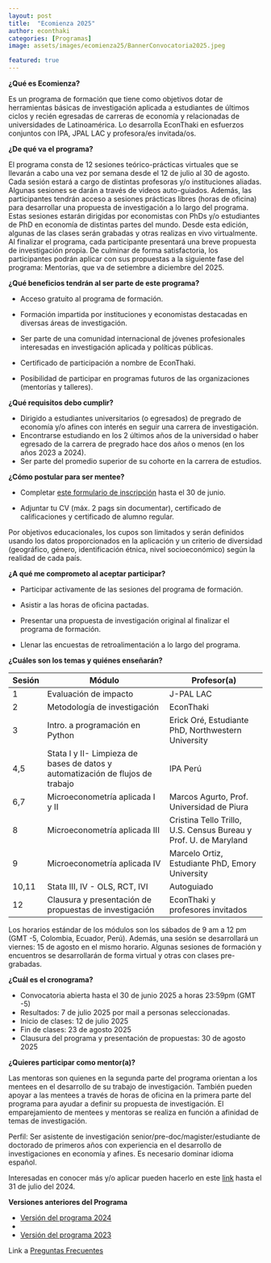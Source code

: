 ```yaml
---
layout: post
title:  "Ecomienza 2025"
author: econthaki
categories: [Programas]
image: assets/images/ecomienza25/BannerConvocatoria2025.jpeg

featured: true
---
```




**¿Qué es Ecomienza?**

Es un programa de formación que tiene como objetivos dotar de herramientas básicas de investigación aplicada a estudiantes de últimos ciclos y recién egresadas de carreras de economía y relacionadas de universidades de Latinoamérica. Lo desarrolla EconThaki en esfuerzos conjuntos con IPA, JPAL LAC y profesora/es invitada/os.

**¿De qué va el programa?**

El programa consta de 12 sesiones teórico-prácticas virtuales que se llevarán a cabo una vez por semana desde el 12 de julio al 30 de agosto. Cada sesión estará a cargo de distintas profesoras y/o instituciones aliadas. Algunas sesiones se darán a través de videos auto-guiados. Además, las participantes tendrán acceso a sesiones prácticas libres (horas de oficina) para desarrollar una propuesta de investigación a lo largo del programa. Estas sesiones estarán dirigidas por economistas con PhDs y/o estudiantes de PhD en economía de distintas partes del mundo. Desde esta edición, algunas de las clases serán grabadas y otras realizas en vivo virtualmente. Al finalizar el programa, cada participante presentará una breve propuesta de investigación propia. De culminar de forma satisfactoria, los participantes podrán aplicar con sus propuestas a la siguiente fase del programa: Mentorías, que va de setiembre a diciembre del 2025.

**¿Qué beneficios tendrán al ser parte de este programa?**

- Acceso gratuito al programa de formación.

- Formación impartida por instituciones y economistas destacadas en diversas áreas de investigación.

- Ser parte de una comunidad internacional de jóvenes profesionales interesadas en investigación aplicada y políticas públicas.

- Certificado de participación a nombre de EconThaki.

- Posibilidad de participar en programas futuros de las organizaciones (mentorías y talleres).


**¿Qué requisitos debo cumplir?**

- Dirigido a estudiantes universitarios (o egresados) de pregrado de economía y/o afines con interés en seguir una carrera de investigación.
- Encontrarse estudiando en los 2 últimos años de la universidad o haber egresado de la carrera de pregrado hace dos años o menos (en los años 2023 a 2024).
- Ser parte del promedio superior de su cohorte en la carrera de estudios.
  

**¿Cómo postular para ser mentee?**

- Completar [este formulario de inscripción](https://harvard.az1.qualtrics.com/jfe/form/SV_3JJj2Vk2slHjc34) hasta el 30 de junio.

- Adjuntar tu CV (máx. 2 pags sin documentar), certificado de calificaciones y certificado de alumno regular.


Por objetivos educacionales, los cupos son limitados y serán definidos usando los datos proporcionados en la aplicación y un criterio de diversidad (geográfico, género, identificación étnica, nivel socioeconómico) según la realidad de cada país.


**¿A qué me comprometo al aceptar participar?**

- Participar activamente de las sesiones del programa de formación.

- Asistir a las horas de oficina pactadas.

- Presentar una propuesta de investigación original al finalizar el programa de formación.

- Llenar las encuestas de retroalimentación a lo largo del programa.
 

**¿Cuáles son los temas y quiénes enseñarán?**


| Sesión | Módulo                                                                      	     | Profesor(a)                                                            |
|--------|-----------------------------------------------------------------------------------|------------------------------------------------------------------------|
| 1      | Evaluación de impacto                                                             | J-PAL LAC                                                              |   
| 2      | Metodología de investigación                                                      | EconThaki                                                              |
| 3      | Intro. a programación en Python                                                   | Erick Oré, Estudiante PhD, Northwestern University                     |
| 4,5    | Stata I y II- Limpieza de bases de datos y automatización de flujos de trabajo    | IPA Perú                                                               |
| 6,7    | Microeconometría aplicada I y II                                                  | Marcos Agurto, Prof. Universidad de Piura                              |
| 8      | Microeconometría aplicada III                                                     | Cristina Tello Trillo, U.S. Census Bureau y Prof. U. de Maryland       |      
| 9      | Microeconometría aplicada IV                                                      | Marcelo Ortiz, Estudiante PhD, Emory University                        |   
| 10,11  | Stata III, IV - OLS, RCT, IVI                                                     | Autoguiado                                                             |
| 12     | Clausura y presentación de propuestas de investigación                            | EconThaki y profesores invitados                                       |


Los horarios estándar de los módulos son los sábados de 9 am a 12 pm (GMT -5, Colombia, Ecuador, Perú). Además, una sesión se desarrollará un viernes: 15 de agosto en el mismo horario. Algunas sesiones de formación y encuentros se desarrollarán de forma virtual y otras con clases pre-grabadas.

**¿Cuál es el cronograma?**

- Convocatoria abierta hasta el 30 de junio 2025 a horas 23:59pm (GMT -5)
- Resultados: 7 de julio 2025 por mail a personas seleccionadas.
- Inicio de clases: 12 de julio 2025
- Fin de clases: 23 de agosto 2025
- Clausura del programa y presentación de propuestas: 30 de agosto 2025



**¿Quieres participar como mentor(a)?**

Las mentoras son quienes en la segunda parte del programa orientan a los mentees en el desarrollo de su trabajo de investigación. También pueden apoyar a las mentees a través de horas de oficina en la primera parte del programa para ayudar a definir su propuesta de investigación. El emparejamiento de mentees y mentoras se realiza en función a afinidad de temas de investigación.

Perfil: Ser asistente de investigación senior/pre-doc/magister/estudiante de doctorado de primeros años con experiencia en el desarrollo  de investigaciones en economía y afines. Es necesario dominar idioma español.

Interesadas en conocer más y/o aplicar pueden hacerlo en este [link](https://docs.google.com/forms/d/e/1FAIpQLScB85ciAXptGVcgmu8a0fWBxvSBjB9o1kphZfvuCcIBu7GIMA/viewform) hasta el 31 de julio del 2024.

**Versiones anteriores del Programa**

- [Versión del programa 2024](https://econthaki.github.io/programas/2024/04/17/ecomienza24.html)
- 
- [Versión del programa 2023](https://econthaki.github.io/programas/2023/01/12/ecomienza23.html)

Link a [Preguntas Frecuentes][pregfreq-link]

[pregfreq-link]:   https://econthaki.github.io/recursos/2021/01/06/pregfreq.html

